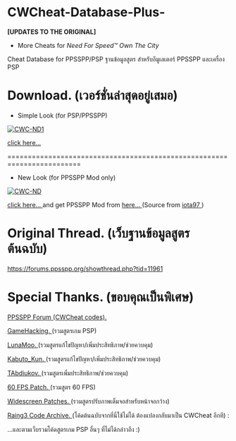 # CWCheat-Database-Plus-

**[UPDATES TO THE ORIGINAL]**
  - More Cheats for *Need For Speed™ Own The City*

Cheat Database for PPSSPP/PSP
ฐานข้อมูลสูตร สำหรับอีมูเลเตอร์ PPSSPP และเครื่อง PSP

# Download. (เวอร์ชั่นล่าสุดอยู่เสมอ)

- Simple Look (for PSP/PPSSPP)

<a href="https://ibb.co/F5XBf5K"><img src="https://i.ibb.co/1rM9prL/CWC-ND1.png" alt="CWC-ND1" border="0"></a>

<a href="https://github.com/Saramagrean/CWCheat-Database-Plus-/archive/master.zip"> click here... </a>

========================================================================

- New Look (for PPSSPP Mod only)

<a href="https://ibb.co/N9JB2gg"><img src="https://i.ibb.co/WkMJvNN/CWC-ND.png" alt="CWC-ND" border="0"></a>

<a href="https://github.com/Saramagrean/CWCheat-Database-Plus-/archive/header.zip"> click here... </a> and get PPSSPP Mod from <a href="https://www.facebook.com/PPSSPPManiac/posts/811314306015370"> here... </a> (Source from <a href="https://github.com/iota97/ppssppiota97"> iota97 </a> ) 

# Original Thread. (เว็บฐานข้อมูลสูตรต้นฉบับ)
https://forums.ppsspp.org/showthread.php?tid=11961

# Special Thanks. (ขอบคุณเป็นพิเศษ)

<a href="https://forums.ppsspp.org/forumdisplay.php?fid=31"> PPSSPP Forum (CWCheat codes). </a>

<a href="https://gamehacking.org/system/psp/all"> GameHacking. </a> (รวมสูตรเกม PSP)

<a href="https://github.com/LunaMoo/PPSSPP_workarounds"> LunaMoo. </a> (รวมสูตรแก้ไขปัญหา/เพิ่มประสิทธิภาพ/ช่วยควบคุม)

<a href="http://forums.ppsspp.org/showthread.php?tid=22787"> Kabuto_Kun. </a> (รวมสูตรแก้ไขปัญหา/เพิ่มประสิทธิภาพ/ช่วยควบคุม)

<a href="https://github.com/TAbdiukov/PPSSPP-patches"> TAbdiukov. </a> (รวมสูตรเพิ่มประสิทธิภาพ/ช่วยควบคุม)

<a href="http://forums.ppsspp.org/showthread.php?tid=22800"> 60 FPS Patch. </a> (รวมสูตร 60 FPS)

<a href="https://forums.ppsspp.org/showthread.php?tid=26189"> Widescreen Patches. </a> (รวมสูตรปรับภาพเต็มจอสำหรับหน้าจอกว้าง)

<a href="[https://forums.ppsspp.org/forumdisplay.php?fid=31](https://raing3.gshi.org/psp-utilities/#!/code-archive/)"> Raing3 Code Archive. </a> (โค้ดต้นฉบับจากที่นี่ใช้ไม่ได้ ต้องแปลงกลับมาเป็น CWCheat อีกที) :

...และตามเว็บรวมโค้ดสูตรเกม PSP อื่นๆ ที่ไม่ได้กล่าวถึง :)
